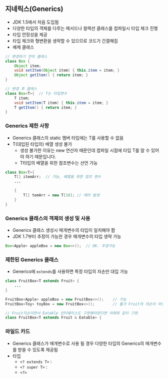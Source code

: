 ## 지네릭스(Generics)
* JDK 1.5에서 처음 도입됨
* 다양한 타입의 객체를 다루는 메서드나 컬렉션 클래스를 컴파일시 타입 체크 진행
* 타입 안정성을 제공 
* 타입 체크와 형변환을 생략할 수 있으므로 코드가 간결해짐
* 예제 클래스
```java
// 변경하기 전의 클래스
class Box {
    Object item;
    void setItem(Object item) { this.item = item; }
    Object getItem() { return item; }
}

// 변경 후 클래스
class Box<T>{  // T는 타입변수 
    T item;
    void setItem(T item) { this.item = item; }
    T getItem() { return item; }
}
```

### Generics 제한 사항
* Generics 클래스의 static 멤버 타입에는 T를 사용할 수 없음
* T(대입된 타입의) 배열 생성 불가 
  * 생성 불가한 이유는 new 연산자 때문인데 컴파일 시점에 타입 T를 알 수 있어야 하기 때문입니다. 
  * T타입의 배열을 위한 참조변수는 선언 가능
```java
class Box<T>{  
    T[] itemArr;  // 가능, 배열을 위한 참조 변수
    ...

    {
        T[] temArr = new T[10]; // 에러 발생
    }
}
```
### Generics 클래스의 객체의 생성 및 사용
* Generics 클래스 생성시 매개변수의 타입이 일치해야 함
* JDK 1.7부터 추정이 가능한 경우 매개변수의 타입 생략 가능
```java
Box<Apple> appleBox = new Box<>();  // OK. 추정가능
```

### 제한된 Generics 클래스
* Generics에 `extends`를 사용하면 특정 타입의 자손만 대입 가능
```java
class FruitBox<T extends Fruit> {
    ...
}

FruitBox<Apple> appleBox = new FruitBox<>();    // 가능
FruitBox<Toy> toyBox = new FruitBox<>();        // 불가 Fruit의 자손이 아님

// Fruit자손이면서 Eatable 인터페이스도 구현해야한다면 아래와 같이 구현 
class FruitBox<T extends Fruit & Eatable> {
```

### 와일드 카드
* Generics 클래스가 매개변수로 사용 될 경우 다양한 타입의 Generics의 매개변수를 받을 수 있도록 제공됨
* 타입 
  * `<? extends T>` : 
  * `<? super T>` :
  * `<?>`